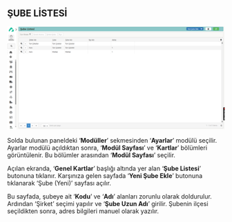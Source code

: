 
## ŞUBE LİSTESİ

[![Image](../Ayarlar/subelistesi.png)](subelistesi)

Solda bulunan paneldeki ‘**Modüller**’ sekmesinden ‘**Ayarlar**’ modülü seçilir. Ayarlar modülü açıldıktan sonra, ‘**Modül Sayfası**’ ve ‘**Kartlar**’ bölümleri görüntülenir. Bu bölümler arasından ‘**Modül Sayfası**’ seçilir.

Açılan ekranda, ‘**Genel Kartlar**’ başlığı altında yer alan ‘**Şube Listesi**’ butonuna tıklanır. Karşınıza gelen sayfada ‘**Yeni Şube Ekle**’ butonuna tıklanarak ‘Şube (Yeni)’ sayfası açılır.

Bu sayfada, şubeye ait ‘**Kodu**’ ve ‘**Adı**’ alanları zorunlu olarak doldurulur. Ardından ‘Şirket’ seçimi yapılır ve ‘**Şube Uzun Adı**’ girilir. Şubenin ilçesi seçildikten sonra, adres bilgileri manuel olarak yazılır.


